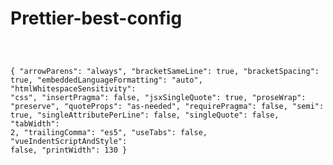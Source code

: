 # Prettier-best-config

<code>

{
  "arrowParens": "always",
  "bracketSameLine": true,
  "bracketSpacing": true,
  "embeddedLanguageFormatting": "auto",
  "htmlWhitespaceSensitivity": "css",
  "insertPragma": false,
  "jsxSingleQuote": true,
  "proseWrap": "preserve",
  "quoteProps": "as-needed",
  "requirePragma": false,
  "semi": true,
  "singleAttributePerLine": false,
  "singleQuote": false,
  "tabWidth": 2,
  "trailingComma": "es5",
  "useTabs": false,
  "vueIndentScriptAndStyle": false,
  "printWidth": 130
}
</code>
